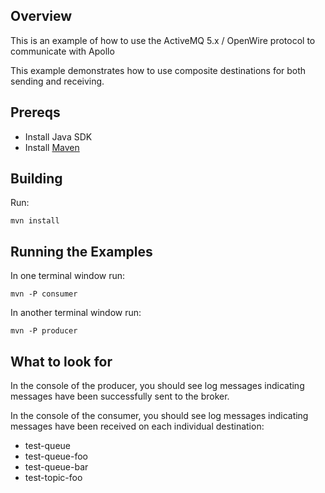 ## Overview

This is an example of how to use the ActiveMQ 5.x / OpenWire protocol to communicate with Apollo

This example demonstrates how to use composite destinations for both sending and receiving.

## Prereqs

- Install Java SDK
- Install [Maven](http://maven.apache.org/download.html) 

## Building

Run:

    mvn install

## Running the Examples

In one terminal window run:

    mvn -P consumer

In another terminal window run:

    mvn -P producer

## What to look for
In the console of the producer, you should see log messages indicating messages have been successfully sent
to the broker.

In the console of the consumer, you should see log messages indicating messages have been received on each individual
destination:

* test-queue
* test-queue-foo
* test-queue-bar
* test-topic-foo
